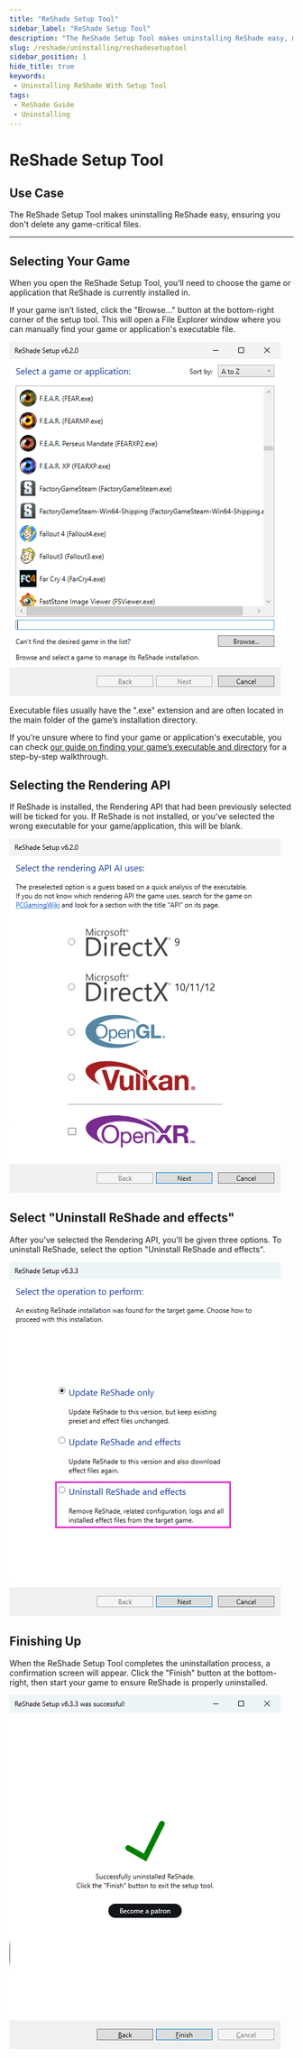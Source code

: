 ```yaml
---
title: "ReShade Setup Tool"
sidebar_label: "ReShade Setup Tool"
description: "The ReShade Setup Tool makes uninstalling ReShade easy, making sure that you don't delete any game critical files!"
slug: /reshade/uninstalling/reshadesetuptool
sidebar_position: 1
hide_title: true
keywords: 
 - Uninstalling ReShade With Setup Tool
tags:
 - ReShade Guide
 - Uninstalling
---
```


# ReShade Setup Tool

## Use Case
The ReShade Setup Tool makes uninstalling ReShade easy, ensuring you don't delete any game-critical files.

---

## Selecting Your Game
When you open the ReShade Setup Tool, you’ll need to choose the game or application that ReShade is currently installed in.

If your game isn’t listed, click the "Browse..." button at the bottom-right corner of the setup tool. This will open a File Explorer window where you can manually find your game or application's executable file.

![Select Game List](../installing/images/setupgamelist.webp)

Executable files usually have the ".exe" extension and are often located in the main folder of the game’s installation directory.

If you’re unsure where to find your game or application's executable, you can check [our guide on finding your game’s executable and directory](/additionalguides/03findgameexecutable) for a step-by-step walkthrough.

## Selecting the Rendering API
If ReShade is installed, the Rendering API that had been previously selected will be ticked for you. If ReShade is not installed, or you've selected the wrong executable for your game/application, this will be blank.

![Select Rendering API](../installing/images/setuprenderingapi.webp)

## Select "Uninstall ReShade and effects"
After you've selected the Rendering API, you'll be given three options. To uninstall ReShade, select the option "Uninstall ReShade and effects".

![Uninstall ReShade and Effects](./images/setuptooluninstalleffects.webp)

## Finishing Up
When the ReShade Setup Tool completes the uninstallation process, a confirmation screen will appear. Click the "Finish" button at the bottom-right, then start your game to ensure ReShade is properly uninstalled.

![Successful Uninstall](./images/setuptoolsuccessuninstall.webp)